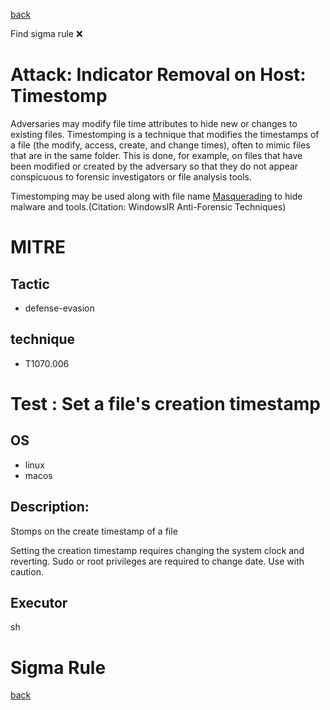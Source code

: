 
[back](../index.md)

Find sigma rule :x: 

# Attack: Indicator Removal on Host: Timestomp 

Adversaries may modify file time attributes to hide new or changes to existing files. Timestomping is a technique that modifies the timestamps of a file (the modify, access, create, and change times), often to mimic files that are in the same folder. This is done, for example, on files that have been modified or created by the adversary so that they do not appear conspicuous to forensic investigators or file analysis tools.

Timestomping may be used along with file name [Masquerading](https://attack.mitre.org/techniques/T1036) to hide malware and tools.(Citation: WindowsIR Anti-Forensic Techniques)

# MITRE
## Tactic
  - defense-evasion


## technique
  - T1070.006


# Test : Set a file's creation timestamp
## OS
  - linux
  - macos


## Description:
Stomps on the create timestamp of a file

Setting the creation timestamp requires changing the system clock and reverting.
Sudo or root privileges are required to change date. Use with caution.


## Executor
sh

# Sigma Rule


[back](../index.md)
